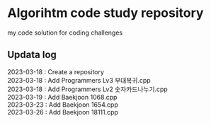 # Algorihtm code study repository
my code solution for coding challenges

## Updata log
2023-03-18 : Create a repository <br>
2023-03-18 : Add Programmers Lv3 부대복귀.cpp <br>
2023-03-18 : Add Programmers Lv2 숫자카드나누기.cpp <br>
2023-03-19 : Add Baekjoon 1068.cpp <br>
2023-03-23 : Add Baekjoon 1654.cpp <br>
2023-03-26 : Add Baekjoon 18111.cpp
